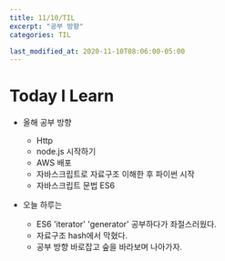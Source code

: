 ```yaml
---
title: 11/10/TIL
excerpt: "공부 방향"
categories: TIL

last_modified_at: 2020-11-10T08:06:00-05:00
---
```


# Today I Learn  
  
- 올해 공부 방향  
    - Http  
    - node.js 시작하기  
    - AWS 배포
    - 자바스크립트로 자료구조 이해한 후 파이썬 시작  
    - 자바스크립트 문법 ES6    
  
- 오늘 하루는  
    - ES6 'iterator' 'generator' 공부하다가 좌절스러웠다.  
    - 자료구조 hash에서 막혔다.  
    - 공부 방향 바로잡고 숲을 바라보며 나아가자.
